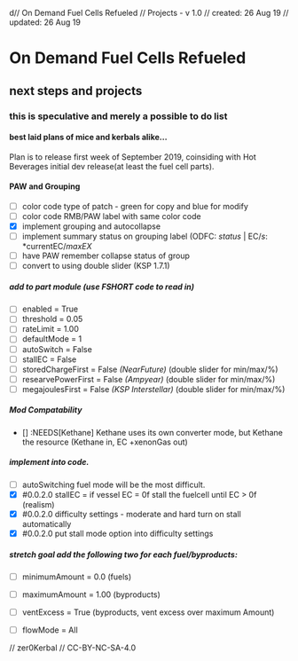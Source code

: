 d// On Demand Fuel Cells Refueled
// Projects - v 1.0
// created: 26 Aug 19
// updated: 26 Aug 19

# On Demand Fuel Cells Refueled
## next steps and projects
### this is speculative and merely a possible to do list
#### best laid plans of mice and kerbals alike...

Plan is to release first week of September 2019, coinsiding with Hot Beverages initial dev release(at least the fuel cell parts).
#### PAW and Grouping
  - [ ] color code type of patch - green for copy and blue for modify
  - [ ] color code RMB/PAW label with same color code
  - [x] implement grouping and autocollapse
  - [ ] implement summary status on grouping label (ODFC: *status* | EC/*s*: *currentEC/*maxEX*
  - [ ] have PAW remember collapse status of group
  - [ ] convert to using double slider (KSP 1.7.1)
  
##### add to part module (use FSHORT code to read in)

  - [ ] enabled = True
  - [ ] threshold = 0.05
  - [ ] rateLimit = 1.00
  - [ ] defaultMode = 1
  - [ ] autoSwitch = False
  - [ ] stallEC = False
  - [ ] storedChargeFirst = False *(NearFuture)* (double slider for min/max/%)
  - [ ] researvePowerFirst = False *(Ampyear)* (double slider for min/max/%)
  - [ ] megajoulesFirst = False *(KSP Interstellar)* (double slider for min/max/%)

##### Mod Compatability
  - [] :NEEDS[Kethane] Kethane uses its own converter mode, but Kethane the resource (Kethane in, EC +xenonGas out)

##### implement into code.
  - [ ] autoSwitching fuel mode will be the most difficult.
  - [x] #0.0.2.0 stallEC = if vessel EC = 0f stall the fuelcell until EC > 0f (realism)
  - [x] #0.0.2.0 difficulty settings - moderate and hard turn on stall automatically
  - [x] #0.0.2.0 put stall mode option into difficulty settings

##### stretch goal add the following two for each fuel/byproducts:
  - [ ] minimumAmount = 0.0 (fuels)
  - [ ] maximumAmount = 1.00 (byproducts)
  - [ ] ventExcess = True (byproducts, vent excess over maximum Amount)
  - [ ] flowMode = All


// zer0Kerbal
// CC-BY-NC-SA-4.0 
